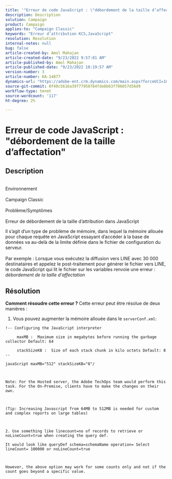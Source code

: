 ```yaml
---
title: '"Erreur de code JavaScript : \"débordement de la taille d’affectation\"'
description: Description
solution: Campaign
product: Campaign
applies-to: "Campaign Classic"
keywords: "Erreur d’attribution KCS,JavaScript"
resolution: Resolution
internal-notes: null
bug: false
article-created-by: Amol Mahajan
article-created-date: "9/23/2022 9:57:01 AM"
article-published-by: Amol Mahajan
article-published-date: "9/23/2022 10:19:57 AM"
version-number: 3
article-number: KA-14877
dynamics-url: "https://adobe-ent.crm.dynamics.com/main.aspx?forceUCI=1&pagetype=entityrecord&etn=knowledgearticle&id=2802f70e-263b-ed11-9db0-000d3a5c1bcc"
source-git-commit: 0f40c5616a39f77950784fde8b63f706057d56d9
workflow-type: tm+mt
source-wordcount: '117'
ht-degree: 2%

---
```


# Erreur de code JavaScript : &quot;débordement de la taille d’affectation&quot;

## Description

<br>Environnement <br><br>
Campaign Classic
<br><br>Problème/Symptômes<br><br>
Erreur de débordement de la taille d’attribution dans JavaScript

Il s’agit d’un type de problème de mémoire, dans lequel la mémoire allouée pour chaque requête en JavaScript essayant d’accéder à la base de données va au-delà de la limite définie dans le fichier de configuration du serveur.
<br><br>Par exemple : Lorsque vous exécutez la diffusion vers LINE avec 30 000 destinataires et appelez le post-traitement pour générer le fichier vers LINE, le code JavaScript qui lit le fichier sur les variables renvoie une erreur : *débordement de la taille d&#39;affectation*









## Résolution

<b>Comment résoudre cette erreur ?</b>
Cette erreur peut être résolue de deux manières :

1. Vous pouvez augmenter la mémoire allouée dans le `serverConf.xml`:




```
!-- Configuring the JavaScript interpreter
```




`     maxMB :  Maximum size in megabytes before running the garbage collector Default: 64`

`     stackSizeKB :  Size of each stack chunk in kilo octets Default: 8 --`

`javaScript maxMB="512" stackSizeKB="8"/`

` `

`Note: For the Hosted server, the Adobe TechOps team would perform this task. For the On-Premise, clients have to make the changes on their own.`

` `

`(Tip: Increasing Javascript from 64MB to 512MB is needed for custom and complex reports on large tables)`

` `

`2. Use something like linecount=no of records to retrieve or noLineCount=true when creating the query def.`

`It would look like queryDef schema=schemaName operation= Select lineCount= 100000 or noLineCount=true`

` `

`However, the above option may work for some counts only and not if the count goes beyond a specific value.`
